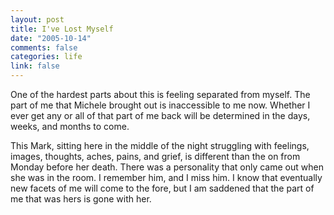 ```yaml
--- 
layout: post
title: I've Lost Myself
date: "2005-10-14"
comments: false
categories: life
link: false
---
```

One of the hardest parts about this is feeling separated from myself. The part of me that Michele brought out is inaccessible to me now. Whether I ever get any or all of that part of me back will be determined in the days, weeks, and months to come.

This Mark, sitting here in the middle of the night struggling with feelings, images, thoughts, aches, pains, and grief, is different than the on from Monday before her death. There was a personality that only came out when she was in the room. I remember him, and I miss him. I know that eventually new facets of me will come to the fore, but I am saddened that the part of me that was hers is gone with her.
